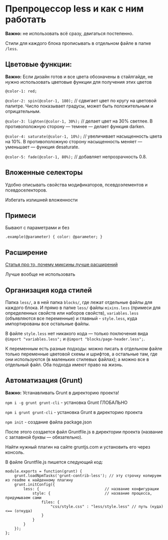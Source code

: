 # Препроцессор less и как с ним работать

**Важно:** не использовать всё сразу, двигаться постепенно.

Стили для каждого блока прописывать в отдельном файле в папке `/less`.

## Цветовые функции:

**Важно:** Если дизайн готов и все цвета обозначены в стайлгайде, не нужно использовать цветовые функции для получения этих цветов

`@color-1: red;`

`@color-2: spin(@color-1, 180);` // сдвигает цвет по кругу на цветовой палитре. Число показывает градусы, может быть положительным и отрицательным.

`@color-3: lighten(@color-1, 30%);` // делает цвет на 30% светлее. В противоположную сторону — темнее — делает функция darken.

`@color-4: saturate(@color-1, 10%);` // увеличивает насыщенность цвета на 10%. В противоположную сторону насыщенность меняет — уменьшает — функция desaturate.

`@color-5: fade(@color-1, 80%);` // добавляет непрозрачность 0.8.

## Вложенные селекторы

Удобно описывать свойства модификаторов, псевдоэлементов и псевдоселекторов.

Избегать излишней вложенности

## Примеси

Бывают с параметрами и без

`.example(@parameter) {
	color: @parameter;
}`

## Расширение

[Статья про то, почему миксины лучше расширений](https://csswizardry.com/2016/02/mixins-better-for-performance/)

Лучше вообще не использовать

## Организация кода стилей

Папка `less/`, а в ней папка `blocks/`, где лежат отдельные файлы для каждого блока. И прямо в папке `less/` файлы `mixins.less` (примеси для определенных свойств или наборов свойств), `variables.less` (объявляются все переменные) и главный - `style.less`, куда импортированы все остальные файлы.

В файле `style.less` нет никакого кода — только поключения вида `@import "variables.less";` и `@import "blocks/page-header.less";`.

К переменным есть разные подходы: можно писать в отдельном файле только переменные цветовой схемы и шрифтов, а остальные там, где они используются (в маленьких стилевых файлах); а можно все в отдельный файл. Оба подхода имеют право на жизнь.

## Автоматизация (Grunt)

**Важно:** Устанавливать Grunt в директорию проекта!

`npm i -g grunt grunt-cli` - установка Grunt ГЛОБАЛЬНО 

`npm i grunt grunt-cli` - установка Grunt в директорию проекта

`npm init` - создание файла package.json

После этого создается файл Gruntfile.js в директории проекта (название с заглавной буквы — обязательно).

Найти нужный плагин на сайте gruntjs.com и установить его через консоль.

В файле Gruntfile.js пишется следующий код:

```
module.exports = function(grunt) {
	grunt.loadNpmTasks('grunt-contrib-less'); // эту строчку копируем из readme к найденному плагину
	grunt.initConfig({
		less: { 							// название конфигурации
			style: {						// название процесса, придумываем сами
				files: {
					"css/style.css" : "less/style.less" // путь (куда) <== (откуда)
 				}
			}
		}
	});
};
```




